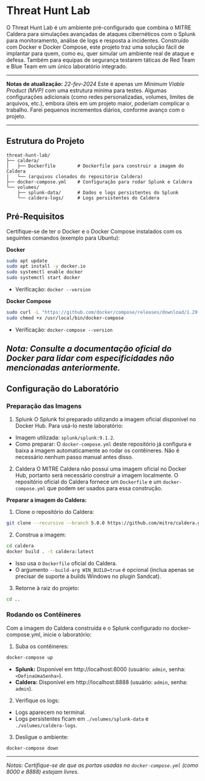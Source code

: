 # Threat Hunt Lab
O Threat Hunt Lab é um ambiente pré-configurado que combina o MITRE Caldera para simulações avançadas de ataques cibernéticos com o Splunk para monitoramento, análise de logs e resposta a incidentes. Construído com Docker e Docker Compose, este projeto traz uma solução fácil de implantar para quem, como eu, quer simular um ambiente real de ataque e defesa. Também para equipas de segurança testarem táticas de Red Team e Blue Team em um único laboratório integrado.

---

**Notas de atualização:**
*22-fev-2024*
Este é apenas um *Minimum Viable Product (MVP)* com uma estrutura mínima para testes. Algumas configurações adicionais (como redes personalizadas, volumes, limites de arquivos, etc.), embora úteis em um projeto maior, poderiam complicar o trabalho. Farei pequenos incrementos diários, conforme avanço com o projeto.

---

## Estrutura do Projeto
``` text
threat-hunt-lab/
├── caldera/
│   ├── Dockerfile        # Dockerfile para construir a imagem do Caldera
│   └── (arquivos clonados do repositório Caldera)
├── docker-compose.yml    # Configuração para rodar Splunk e Caldera
└── volumes/
    ├── splunk-data/      # Dados e logs persistentes do Splunk
    └── caldera-logs/     # Logs persistentes do Caldera
```

## Pré-Requisitos
Certifique-se de ter o Docker e o Docker Compose instalados com os seguintes comandos (exemplo para Ubuntu):

**Docker**
``` bash
sudo apt update
sudo apt install -y docker.io
sudo systemctl enable docker
sudo systemctl start docker
```
- Verificação: `docker --version`

**Docker Compose**
``` bash
sudo curl -L "https://github.com/docker/compose/releases/download/1.29.2/docker-compose-$(uname -s)-$(uname -m)" -o /usr/local/bin/docker-compose
sudo chmod +x /usr/local/bin/docker-compose
```
- Verificação: `docker-compose --version`

*Nota:
Consulte a documentação oficial do Docker para lidar com especificidades não mencionadas anteriormente.*
---
## Configuração do Laboratório
### Preparação das Imagens
1. Splunk
O Splunk foi preparado utilizando a imagem oficial disponível no Docker Hub. Para usá-lo neste laboratório:

- Imagem utilizada: `splunk/splunk:9.1.2`.
- Como preparar: O `docker-compose.yml` deste repositório já configura e baixa a imagem automaticamente ao rodar os contêineres. Não é necessário nenhum passo manual antes disso.

2. Caldera
O MITRE Caldera não possui uma imagem oficial no Docker Hub, portanto será necessário construir a imagem localmente. O repositório oficial do Caldera fornece um `Dockerfile` e um `docker-compose.yml` que podem ser usados para essa construção.

**Preparar a imagem do Caldera:**

1. Clone o repositório do Caldera:
``` bash
git clone --recursive --branch 5.0.0 https://github.com/mitre/caldera.git caldera
```

2. Construa a imagem:
``` bash
cd caldera
docker build . -t caldera:latest
```
- Isso usa o `Dockerfile` oficial do Caldera.
- O argumento `--build-arg WIN_BUILD=true` é opcional (inclua apenas se precisar de suporte a builds Windows no plugin Sandcat).

3. Retorne à raiz do projeto:
``` bash
cd ..
```
### Rodando os Contêineres
Com a imagem do Caldera construída e o Splunk configurado no docker-compose.yml, inicie o laboratório:

1. Suba os contêineres:
``` bash
docker-compose up
```
- **Splunk:** Disponível em http://localhost:8000 (usuário: `admin`, senha: `<DefinaUmaSenha>`).
- **Caldera:** Disponível em http://localhost:8888 (usuário: `admin`, senha: `admin`).
2. Verifique os logs:
- Logs aparecem no terminal.
- Logs persistentes ficam em `./volumes/splunk-data` e `./volumes/caldera-logs`.

3. Desligue o ambiente:
``` bash
docker-compose down
```
---

*Notas:
Certifique-se de que as portas usadas no `docker-compose.yml` (como 8000 e 8888) estejam livres.*
